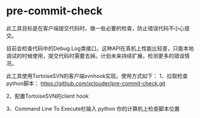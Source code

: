 # pre-commit-check

此工具目标是在客户端提交代码时，做一些必要的检查，防止错误代码不小心提交。

目前会检查代码中的Debug.Log类接口。这种API在真机上性能比较差，只能本地调试的时候使用，提交代码时需要去掉。计划未来持续扩展，检测更多的错误情况。

此工具使用TortoiseSVN的客户端svnhook实现。使用方式如下：
1、拉取检查python脚本：
https://github.com/xclouder/pre-commit-check.git

2、配置TortoiseSVN的client hook

3、Command Line To Execute栏输入
python 你的计算机上检查脚本位置
